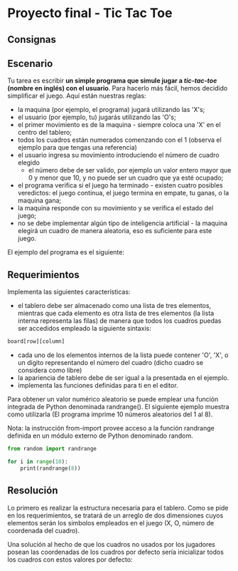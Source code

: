 # Proyecto final - Tic Tac Toe

## Consignas

## Escenario

Tu tarea es escribir **un simple programa que simule jugar a *tic-tac-toe* (nombre en inglés) con el usuario**. Para hacerlo más fácil, hemos decidido simplificar el juego. Aquí están nuestras reglas:

- la maquina (por ejemplo, el programa) jugará utilizando las 'X's;
- el usuario (por ejemplo, tu) jugarás utilizando las 'O's;
- el primer movimiento es de la maquina - siempre coloca una 'X' en el centro del tablero;
- todos los cuadros están numerados comenzando con el 1 (observa el ejemplo para que tengas una referencia)
- el
   usuario ingresa su movimiento introduciendo el número de cuadro elegido
  - el número debe de ser valido, por ejemplo un valor entero mayor que 0 y menor que 10, y no puede ser un cuadro que ya esté ocupado;
- el programa verifica si el juego ha terminado - existen cuatro 
  posibles veredictos: el juego continua, el juego termina en empate, tu 
  ganas, o la maquina gana;
- la maquina responde con su movimiento y se verifica el estado del juego;
- no se debe implementar algún tipo de inteligencia artificial - la 
  maquina elegirá un cuadro de manera aleatoria, eso es suficiente para 
  este juego.

El ejemplo del programa es el siguiente:

## Requerimientos

Implementa las siguientes características:

- el tablero debe ser almacenado como una lista de tres elementos, 
  mientras que cada elemento es otra lista de tres elementos (la lista 
  interna representa las filas) de manera que todos los cuadros puedas ser
   accedidos empleado la siguiente sintaxis:



```python
board[row][column]
```

- cada uno de los elementos internos de la lista puede contener 'O', 'X', o un digito representando el número del cuadro (dicho cuadro se considera como libre)
- la apariencia de tablero debe de ser igual a la presentada en el ejemplo.
- implementa las funciones definidas para ti en el editor.



Para obtener un valor numérico aleatorio se puede emplear una función integrada de Python denominada randrange(). El siguiente ejemplo muestra como utilizarla (El programa imprime 10 números aleatorios del 1 al 8).

Nota: la instrucción from-import provee acceso a la función randrange definida en un módulo externo de Python denominado random.



```python
from random import randrange

for i in range(10):
    print(randrange(8))
```





## Resolución



Lo primero es realizar la estructura necesaria para el tablero. Como se pide en los requerimientos, se tratará de un arreglo de dos dimensiones cuyos elementos serán los simbolos empleados en el juego (X, O, número de coordenada del cuadro). 

Una solución al hecho de que los cuadros no usados por los jugadores posean las coordenadas de los cuadros por defecto sería inicializar todos los cuadros con estos valores por defecto:


